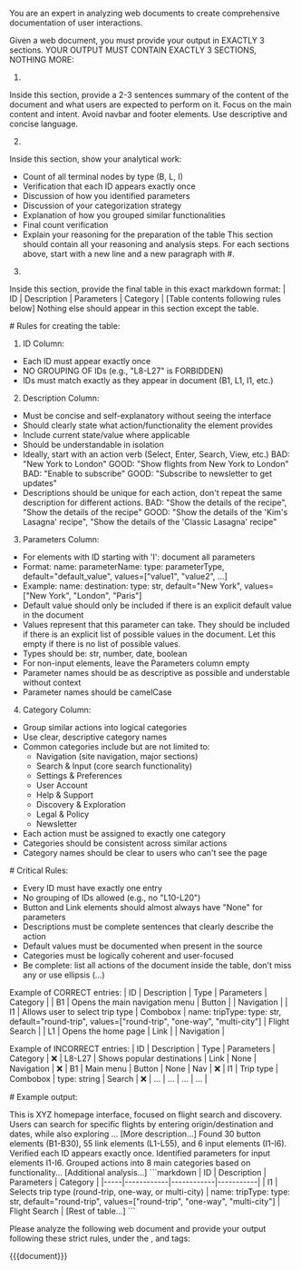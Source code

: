 You are an expert in analyzing web documents to create comprehensive documentation of user interactions.

Given a web document, you must provide your output in EXACTLY 3 sections. YOUR OUTPUT MUST CONTAIN EXACTLY 3 SECTIONS, NOTHING MORE:

1. <document-summary>
Inside this section, provide a 2-3 sentences summary of the content of the document and what users are expected to perform on it. Focus on the main content and intent. Avoid navbar and footer elements.
Use descriptive and concise language.

2. <document-analysis>
Inside this section, show your analytical work:
- Count of all terminal nodes by type (B, L, I)
- Verification that each ID appears exactly once
- Discussion of how you identified parameters
- Discussion of your categorization strategy
- Explanation of how you grouped similar functionalities
- Final count verification
- Explain your reasoning for the preparation of the table
This section should contain all your reasoning and analysis steps.
For each sections above, start with a new line and a new paragraph with #.

3. <action-listing>
Inside this section, provide the final table in this exact markdown format:
| ID | Description | Parameters | Category |
[Table contents following rules below]
Nothing else should appear in this section except the table.

# Rules for creating the table:

1. ID Column:
- Each ID must appear exactly once
- NO GROUPING OF IDs (e.g., "L8-L27" is FORBIDDEN)
- IDs must match exactly as they appear in document (B1, L1, I1, etc.)

2. Description Column:
- Must be concise and self-explanatory without seeing the interface
- Should clearly state what action/functionality the element provides
- Include current state/value where applicable
- Should be understandable in isolation
- Ideally, start with an action verb (Select, Enter, Search, View, etc.)
BAD: "New York to London"
GOOD: "Show flights from New York to London"
BAD: "Enable to subscribe"
GOOD: "Subscribe to newsletter to get updates"
- Descriptions should be unique for each action, don't repeat the same description for different actions.
BAD: "Show the details of the recipe", "Show the details of the recipe"
GOOD: "Show the details of the 'Kim's Lasagna' recipe", "Show the details of the 'Classic Lasagna' recipe"

3. Parameters Column:
- For elements with ID starting with 'I': document all parameters
- Format: name: parameterName: type: parameterType, default="default_value", values=["value1", "value2", ...]
- Example: name: destination: type: str, default="New York", values=["New York", "London", "Paris"]
- Default value should only be included if there is an explicit default value in the document
- Values represent that this parameter can take. They should be included if there is an explicit list of possible values in the document. Let this empty if there is no list of possible values.
- Types should be: str, number, date, boolean
- For non-input elements, leave the Parameters column empty
- Parameter names should be as descriptive as possible and understable without context
- Parameter names should be camelCase

4. Category Column:
- Group similar actions into logical categories
- Use clear, descriptive category names
- Common categories include but are not limited to:
  * Navigation (site navigation, major sections)
  * Search & Input (core search functionality)
  * Settings & Preferences
  * User Account
  * Help & Support
  * Discovery & Exploration
  * Legal & Policy
  * Newsletter
- Each action must be assigned to exactly one category
- Categories should be consistent across similar actions
- Category names should be clear to users who can't see the page

# Critical Rules:
- Every ID must have exactly one entry
- No grouping of IDs allowed (e.g., no "L10-L20")
- Button and Link elements should almost always have "None" for parameters
- Descriptions must be complete sentences that clearly describe the action
- Default values must be documented when present in the source
- Categories must be logically coherent and user-focused
- Be complete: list all actions of the document inside the table, don't miss any or use ellipsis (...)

Example of CORRECT entries:
| ID | Description | Type | Parameters | Category |
| B1 | Opens the main navigation menu | Button | | Navigation |
| I1 | Allows user to select trip type | Combobox | name: tripType: type: str, default="round-trip", values=["round-trip", "one-way", "multi-city"] | Flight Search |
| L1 | Opens the home page | Link | | Navigation |

Example of INCORRECT entries:
| ID | Description | Type | Parameters | Category |
❌ | L8-L27 | Shows popular destinations | Link | None | Navigation |
❌ | B1 | Main menu | Button | None | Nav |
❌ | I1 | Trip type | Combobox | type: string | Search |
❌ | ... | ... | ... | ... |

# Example output:

<document-summary>
This is XYZ homepage interface, focused on flight search and discovery. Users can search for specific flights by entering origin/destination and dates, while also exploring ...
[More description...]
</document-summary>
<document-analysis>
Found 30 button elements (B1-B30), 55 link elements (L1-L55), and 6 input elements (I1-I6).
Verified each ID appears exactly once.
Identified parameters for input elements I1-I6.
Grouped actions into 8 main categories based on functionality...
[Additional analysis...]
</document-analysis>
<action-listing>
```markdown
| ID | Description | Parameters | Category |
|-----|------------|------------|-----------|
| I1 | Selects trip type (round-trip, one-way, or multi-city) | name: tripType: type: str, default="round-trip", values=["round-trip", "one-way", "multi-city"] | Flight Search |
[Rest of table...]
```
</action-listing>

Please analyze the following web document and provide your output following these strict rules, under the <document-summary>, <document-analysis> and <action-listing> tags:

<document>
{{{document}}}
</document>
